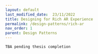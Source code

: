 ```yaml
---
layout: default
last_modified_date:  23/11/2022
title: Designing for Rich AR Experience
permalink: /design-patterns/rich-ar
nav_order: 1
parent: Design Patterns
---
```

`TBA pending thesis completion`
